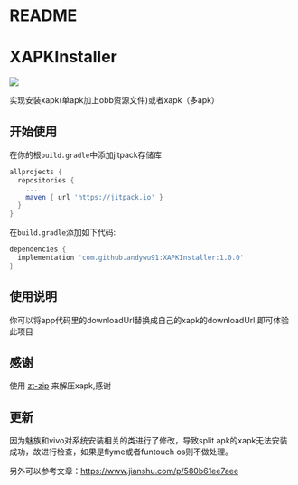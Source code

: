 # README

# XAPKInstaller

[![](https://jitpack.io/v/andywu91/XAPKInstaller.svg)](https://jitpack.io/#andywu91/XAPKInstaller)

实现安装xapk(单apk加上obb资源文件)或者xapk（多apk）

## 开始使用

在你的根`build.gradle`中添加jitpack存储库

```groovy
allprojects {
  repositories {
	...
    maven { url 'https://jitpack.io' }
  }
}
```

在`build.gradle`添加如下代码:

```groovy
dependencies {
  implementation 'com.github.andywu91:XAPKInstaller:1.0.0'
}
```

## 使用说明

你可以将app代码里的downloadUrl替换成自己的xapk的downloadUrl,即可体验此项目

## 感谢

使用 [zt-zip](<https://github.com/zeroturnaround/zt-zip>) 来解压xapk,感谢

## 更新

因为魅族和vivo对系统安装相关的类进行了修改，导致split apk的xapk无法安装成功，故进行检查，如果是flyme或者funtouch os则不做处理。

另外可以参考文章：https://www.jianshu.com/p/580b61ee7aee